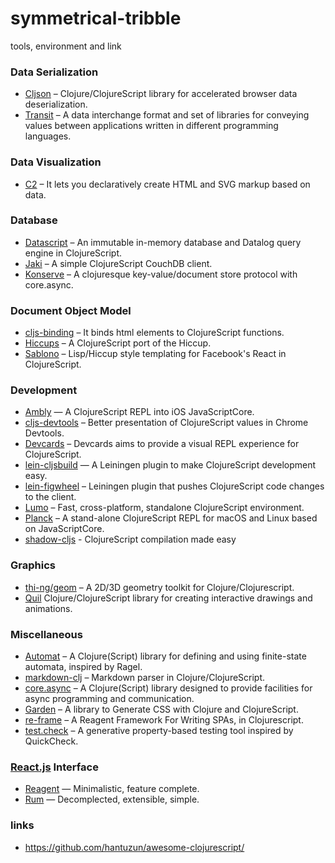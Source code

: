 # symmetrical-tribble
tools, environment and link



### Data Serialization
- [Cljson](https://github.com/tailrecursion/cljson) – Clojure/ClojureScript library for accelerated browser data deserialization.
- [Transit](https://github.com/cognitect/transit-cljs) – A data interchange format and set of libraries for conveying values between applications written in different programming languages.


### Data Visualization
- [C2](https://keminglabs.com/c2) – It lets you declaratively create HTML and SVG markup based on data.


### Database
- [Datascript](https://github.com/tonsky/datascript) – An immutable in-memory database and Datalog query engine in ClojureScript.
- [Jaki](https://github.com/pandeiro/jaki) – A simple ClojureScript CouchDB client.
- [Konserve](https://github.com/replikativ/konserve) – A clojuresque key-value/document store protocol with core.async.


### Document Object Model
- [cljs-binding](https://github.com/fluentsoftware/cljs-binding) – It binds html elements to ClojureScript functions.
- [Hiccups](https://github.com/teropa/hiccups) – A ClojureScript port of the Hiccup.
- [Sablono](https://github.com/r0man/sablono) – Lisp/Hiccup style templating for Facebook's React in ClojureScript.




### Development
- [Ambly](https://github.com/omcljs/ambly) — A ClojureScript REPL into iOS JavaScriptCore.
- [cljs-devtools](https://github.com/binaryage/cljs-devtools) – Better presentation of ClojureScript values in Chrome Devtools.
- [Devcards](https://github.com/bhauman/devcards) – Devcards aims to provide a visual REPL experience for ClojureScript.
- [lein-cljsbuild](https://github.com/emezeske/lein-cljsbuild) — A Leiningen plugin to make ClojureScript development easy.
- [lein-figwheel](https://github.com/bhauman/lein-figwheel) – Leiningen plugin that pushes ClojureScript code changes to the client.
- [Lumo](https://github.com/anmonteiro/lumo) – Fast, cross-platform, standalone ClojureScript environment.
- [Planck](https://github.com/mfikes/planck) – A stand-alone ClojureScript REPL for macOS and Linux based on JavaScriptCore.
- [shadow-cljs](https://github.com/thheller/shadow-cljs) - ClojureScript compilation made easy


### Graphics
- [thi-ng/geom](https://github.com/thi-ng/geom) – A 2D/3D geometry toolkit for Clojure/Clojurescript.
- [Quil](https://github.com/quil/quil) Clojure/ClojureScript library for creating interactive drawings and animations. 



### Miscellaneous
- [Automat](https://github.com/ztellman/automat) – A Clojure(Script) library for defining and using finite-state automata, inspired by Ragel.
- [markdown-clj](https://github.com/yogthos/markdown-clj) – Markdown parser in Clojure/ClojureScript.
- [core.async](https://github.com/clojure/core.async/) – A Clojure(Script) library designed to provide facilities for async programming and communication.
- [Garden](https://github.com/noprompt/garden) – A library to Generate CSS with Clojure and ClojureScript.
- [re-frame](https://github.com/Day8/re-frame) – A Reagent Framework For Writing SPAs, in Clojurescript.
- [test.check](https://github.com/clojure/test.check) – A generative property-based testing tool inspired by QuickCheck.


### [React.js](https://facebook.github.io/react/) Interface
- [Reagent](http://reagent-project.github.io/) — Minimalistic, feature complete.
- [Rum](https://github.com/tonsky/rum) — Decomplected, extensible, simple.

### links


 - https://github.com/hantuzun/awesome-clojurescript/
